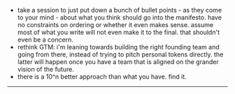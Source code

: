- take a session to just put down a bunch of bullet points - as they come to your mind - about what you think should go into the manifesto. have no constraints on ordering or whether it even makes sense. assume most of what you write will not even make it to the final. that shouldn't even be a concern.
- rethink GTM: i'm leaning towards building the right founding team and going from there, instead of trying to pitch personal tokens directly. the latter will happen once you have a team that is aligned on the grander vision of the future.
- there is a 10^n better approach than what you have. find it.

---

